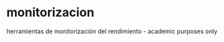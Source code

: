 monitorizacion
==============

herramientas de monitorización del rendimiento - academic purposes only
